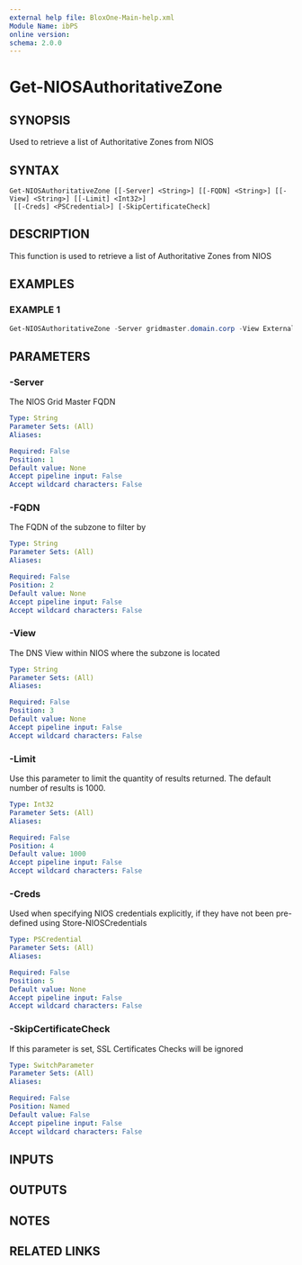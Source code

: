 ```yaml
---
external help file: BloxOne-Main-help.xml
Module Name: ibPS
online version:
schema: 2.0.0
---
```


# Get-NIOSAuthoritativeZone

## SYNOPSIS
Used to retrieve a list of Authoritative Zones from NIOS

## SYNTAX

```
Get-NIOSAuthoritativeZone [[-Server] <String>] [[-FQDN] <String>] [[-View] <String>] [[-Limit] <Int32>]
 [[-Creds] <PSCredential>] [-SkipCertificateCheck]
```

## DESCRIPTION
This function is used to retrieve a list of Authoritative Zones from NIOS

## EXAMPLES

### EXAMPLE 1
```powershell
Get-NIOSAuthoritativeZone -Server gridmaster.domain.corp -View External -FQDN my-dns.zone
```

## PARAMETERS

### -Server
The NIOS Grid Master FQDN

```yaml
Type: String
Parameter Sets: (All)
Aliases:

Required: False
Position: 1
Default value: None
Accept pipeline input: False
Accept wildcard characters: False
```

### -FQDN
The FQDN of the subzone to filter by

```yaml
Type: String
Parameter Sets: (All)
Aliases:

Required: False
Position: 2
Default value: None
Accept pipeline input: False
Accept wildcard characters: False
```

### -View
The DNS View within NIOS where the subzone is located

```yaml
Type: String
Parameter Sets: (All)
Aliases:

Required: False
Position: 3
Default value: None
Accept pipeline input: False
Accept wildcard characters: False
```

### -Limit
Use this parameter to limit the quantity of results returned.
The default number of results is 1000.

```yaml
Type: Int32
Parameter Sets: (All)
Aliases:

Required: False
Position: 4
Default value: 1000
Accept pipeline input: False
Accept wildcard characters: False
```

### -Creds
Used when specifying NIOS credentials explicitly, if they have not been pre-defined using Store-NIOSCredentials

```yaml
Type: PSCredential
Parameter Sets: (All)
Aliases:

Required: False
Position: 5
Default value: None
Accept pipeline input: False
Accept wildcard characters: False
```

### -SkipCertificateCheck
If this parameter is set, SSL Certificates Checks will be ignored

```yaml
Type: SwitchParameter
Parameter Sets: (All)
Aliases:

Required: False
Position: Named
Default value: False
Accept pipeline input: False
Accept wildcard characters: False
```

## INPUTS

## OUTPUTS

## NOTES

## RELATED LINKS
